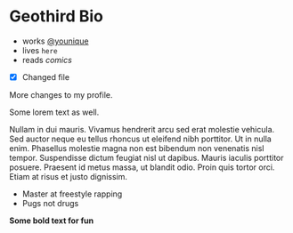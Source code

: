 # Geothird Bio

- works [@younique](http://www.youniqueproducts.com)
- lives `here`
- reads *comics*
- [x] Changed file

More changes to my profile.

Some lorem text as well.

Nullam in dui mauris. Vivamus hendrerit arcu sed erat molestie vehicula. Sed auctor neque eu tellus rhoncus ut eleifend nibh porttitor. Ut in nulla enim. Phasellus molestie magna non est bibendum non venenatis nisl tempor. Suspendisse dictum feugiat nisl ut dapibus. Mauris iaculis porttitor posuere. Praesent id metus massa, ut blandit odio. Proin quis tortor orci. Etiam at risus et justo dignissim.

- Master at freestyle rapping
- Pugs not drugs

**Some bold text for fun**
